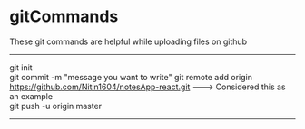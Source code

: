 # gitCommands                                                                                                                                                                       
These git commands are helpful while uploading files on github                                                     
___________________________________________________________________________________________________________ 
git init  
git commit -m "message you want to write" 
git remote add origin https://github.com/Nitin1604/notesApp-react.git ---> Considered this as an example  
git push -u origin master   
____________________________________________________________________________________________________________
